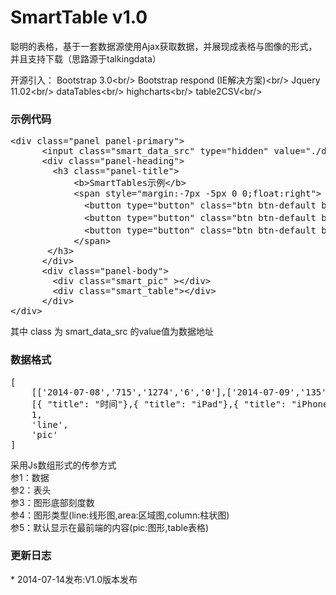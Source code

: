 SmartTable v1.0
=======
聪明的表格，基于一套数据源使用Ajax获取数据，并展现成表格与图像的形式，并且支持下载（思路源于talkingdata）

开源引入：
	Bootstrap 3.0<br/\>
	Bootstrap respond (IE解决方案)<br/\>
	Jquery 11.02<br/\>
	dataTables<br/\>
	highcharts<br/\>
	table2CSV<br/\>


<h3>示例代码</h3>
<pre>
&lt;div class=&quot;panel panel-primary&quot;&gt;
  	  &lt;input class=&quot;smart_data_src&quot; type=&quot;hidden&quot; value=&quot;./demodata.txt&quot;/&gt;
	  &lt;div class=&quot;panel-heading&quot;&gt;
	    &lt;h3 class=&quot;panel-title&quot;&gt;
	    	&lt;b&gt;SmartTables示例&lt;/b&gt;
	    	&lt;span style=&quot;margin:-7px -5px 0 0;float:right&quot;&gt;
	    	  &lt;button type=&quot;button&quot; class=&quot;btn btn-default btn-sm change_pic&quot;&gt;&lt;span title=&quot;显示图形&quot; class=&quot;glyphicon glyphicon-picture&quot;&gt;&lt;/span&gt;&lt;/button&gt;
	    	  &lt;button type=&quot;button&quot; class=&quot;btn btn-default btn-sm change_table&quot;&gt;&lt;span title=&quot;显示表格&quot; class=&quot;glyphicon glyphicon-list-alt&quot;&gt;&lt;/span&gt;&lt;/button&gt;
	    	  &lt;button type=&quot;button&quot; class=&quot;btn btn-default btn-sm down_load&quot;&gt;&lt;span title=&quot;下载表格&quot; class=&quot;glyphicon glyphicon-download&quot;&gt;&lt;/span&gt;&lt;/button&gt;
	    	&lt;/span&gt;
	   &lt;/h3&gt;
	  &lt;/div&gt;
	  &lt;div class=&quot;panel-body&quot;&gt;
	  	&lt;div class=&quot;smart_pic&quot; &gt;&lt;/div&gt;
	    &lt;div class=&quot;smart_table&quot;&gt;&lt;/div&gt;
	  &lt;/div&gt;
&lt;/div&gt;
</pre>
其中 class 为 smart_data_src 的value值为数据地址

<h3>数据格式</h3>
<pre>
[
	[['2014-07-08','715','1274','6','0'],['2014-07-09','135','273','4','0'],['2014-07-10','49','110','1','0'],['2014-07-11','31','75','1','0'],['2014-07-12','32','66','1','1'],['2014-07-13','20','78','1','0'],['2014-07-14','17','31','0','0']],
	[{ "title": "时间"},{ "title": "iPad"},{ "title": "iPhone"},{ "title": "iPod touch"},{ "title": "PC"}],
	1,
	'line',
	'pic'
]
</pre>
采用Js数组形式的传参方式<br/\>
参1：数据<br/\>
参2：表头<br/\>
参3：图形底部刻度数<br/\>
参4：图形类型(line:线形图,area:区域图,column:柱状图)<br/\>
参5：默认显示在最前端的内容(pic:图形,table表格)<br/\>

<h3>更新日志</h3>
* 2014-07-14发布:V1.0版本发布